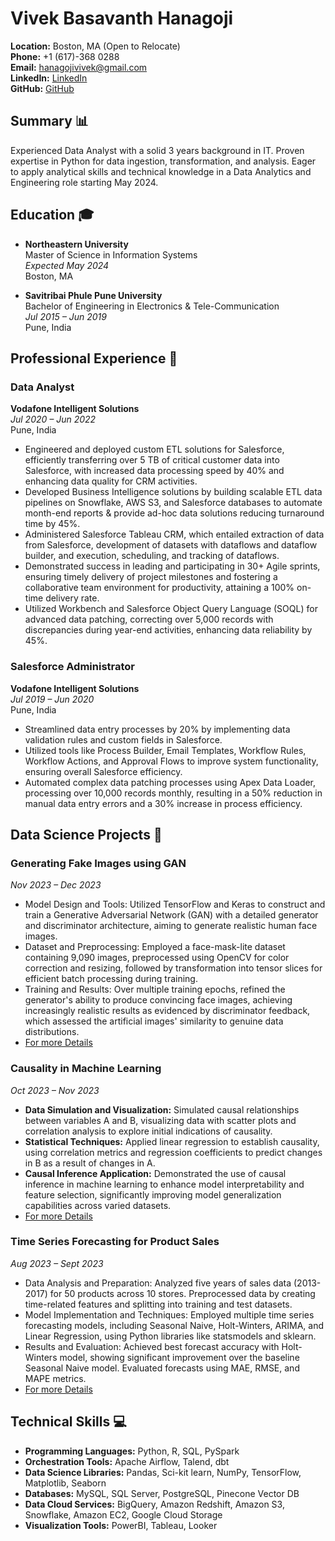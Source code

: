 # Vivek Basavanth Hanagoji

**Location:** Boston, MA (Open to Relocate)  
**Phone:** +1 (617)-368 0288  
**Email:** hanagojivivek@gmail.com  
**LinkedIn:** [LinkedIn](https://www.linkedin.com/in/vivekhanagoji)  
**GitHub:** [GitHub](https://github.com/vivekhanagoji)

## Summary 📊

Experienced Data Analyst with a solid 3 years background in IT. Proven expertise in Python for data ingestion, transformation, and analysis. Eager to apply analytical skills and technical knowledge in a Data Analytics and Engineering role starting May 2024.

## Education 🎓

- **Northeastern University**  
  Master of Science in Information Systems  
  _Expected May 2024_  
  Boston, MA

- **Savitribai Phule Pune University**  
  Bachelor of Engineering in Electronics & Tele-Communication  
  _Jul 2015 – Jun 2019_  
  Pune, India

## Professional Experience 💼

### Data Analyst  
**Vodafone Intelligent Solutions**  
_Jul 2020 – Jun 2022_  
Pune, India

- Engineered and deployed custom ETL solutions for Salesforce, efficiently transferring over 5 TB of critical customer data into Salesforce, with increased data processing speed by 40% and enhancing data quality for CRM activities.
- Developed Business Intelligence solutions by building scalable ETL data pipelines on Snowflake, AWS S3, and Salesforce databases to automate month-end reports & provide ad-hoc data solutions reducing turnaround time by 45%.
- Administered Salesforce Tableau CRM, which entailed extraction of data from Salesforce, development of datasets with dataflows and dataflow builder, and execution, scheduling, and tracking of dataflows.
- Demonstrated success in leading and participating in 30+ Agile sprints, ensuring timely delivery of project milestones and fostering a collaborative team environment for productivity, attaining a 100% on-time delivery rate.
- Utilized Workbench and Salesforce Object Query Language (SOQL) for advanced data patching, correcting over 5,000 records with discrepancies during year-end activities, enhancing data reliability by 45%.

### Salesforce Administrator  
**Vodafone Intelligent Solutions**  
_Jul 2019 – Jun 2020_  
Pune, India

- Streamlined data entry processes by 20% by implementing data validation rules and custom fields in Salesforce.
- Utilized tools like Process Builder, Email Templates, Workflow Rules, Workflow Actions, and Approval Flows to improve system functionality, ensuring overall Salesforce efficiency.
- Automated complex data patching processes using Apex Data Loader, processing over 10,000 records monthly, resulting in a 50% reduction in manual data entry errors and a 30% increase in process efficiency.

## Data Science Projects 🔧

### Generating Fake Images using GAN
_Nov 2023 – Dec 2023_
- Model Design and Tools: Utilized TensorFlow and Keras to construct and train a Generative Adversarial Network (GAN) with a detailed generator and discriminator architecture, aiming to generate realistic human face images.
- Dataset and Preprocessing: Employed a face-mask-lite dataset containing 9,090 images, preprocessed using OpenCV for color correction and resizing, followed by transformation into tensor slices for efficient batch processing during training.
- Training and Results: Over multiple training epochs, refined the generator's ability to produce convincing face images, achieving increasingly realistic results as evidenced by discriminator feedback, which assessed the artificial images' similarity to genuine data distributions.
- [For more Details](./GAN.html)

### Causality in Machine Learning
_Oct 2023 – Nov 2023_
- **Data Simulation and Visualization:** Simulated causal relationships between variables A and B, visualizing data with scatter plots and correlation analysis to explore initial indications of causality.
- **Statistical Techniques:** Applied linear regression to establish causality, using correlation metrics and regression coefficients to predict changes in B as a result of changes in A.
- **Causal Inference Application:** Demonstrated the use of causal inference in machine learning to enhance model interpretability and feature selection, significantly improving model generalization capabilities across varied datasets.
- [For more Details](./Causal.html)

### Time Series Forecasting for Product Sales
_Aug 2023 – Sept 2023_
- Data Analysis and Preparation: Analyzed five years of sales data (2013-2017) for 50 products across 10 stores. Preprocessed data by creating time-related features and splitting into training and test datasets.
- Model Implementation and Techniques: Employed multiple time series forecasting models, including Seasonal Naive, Holt-Winters, ARIMA, and Linear Regression, using Python libraries like statsmodels and sklearn.
- Results and Evaluation: Achieved best forecast accuracy with Holt-Winters model, showing significant improvement over the baseline Seasonal Naive model. Evaluated forecasts using MAE, RMSE, and MAPE metrics.
- [For more Details](./TimeSeries.html)

### 

## Technical Skills 💻

- **Programming Languages:** Python, R, SQL, PySpark
- **Orchestration Tools:** Apache Airflow, Talend, dbt
- **Data Science Libraries:** Pandas, Sci-kit learn, NumPy, TensorFlow, Matplotlib, Seaborn
- **Databases:** MySQL, SQL Server, PostgreSQL, Pinecone Vector DB
- **Data Cloud Services:** BigQuery, Amazon Redshift, Amazon S3, Snowflake, Amazon EC2, Google Cloud Storage
- **Visualization Tools:** PowerBI, Tableau, Looker

